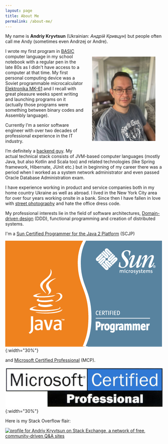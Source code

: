 ```yaml
---
layout: page
title: About Me
permalink: /about-me/
---
```


My name is **Andriy Kryvtsun** (Ukrainian: *Андрій Кривцун*) but people often call me Andy (sometimes even Andrzej or Andre).

<img style="width: 40%; height: auto; float: right; margin: 5%;" src="/images/my-photo.jpg" />

I wrote my first program in [BASIC](https://en.wikipedia.org/wiki/BASIC) computer language in my school notebook with a 
regular pen in the late 80s as I didn't have access to a computer at that time. My first personal computing device was 
a Soviet programmable microcalculator [Elektronika MK-61](https://en.wikipedia.org/wiki/Elektronika_MK-61) and 
I recall with great pleasure weeks spent writing and launching programs on it (actually those programs were something 
between binary codes and Assembly language).

Currently I’m a senior software engineer with over two decades of professional experience in the IT industry.

I’m definitely a [backend guy](https://en.wikipedia.org/wiki/Frontend_and_backend#Backend_focused). My actual technical 
stack consists of JVM-based computer languages (mostly Java, but also Kotlin and Scala too) and related technologies 
(like Spring framework, Hibernate, JUnit etc.) but in beginning of my career there was a period when I worked as a 
system network administrator and even passed Oracle Database Administration exam.

I have experience working in product and service companies both in my home country Ukraine as well as abroad. 
I lived in the New York City area for over four years working onsite in a bank. Since then I have fallen in love with 
[street photography](https://en.wikipedia.org/wiki/Street_photography) and hate the office dress code.

My professional interests lie in the field of software architectures, 
[Domain-driven design](https://en.wikipedia.org/wiki/Domain-driven_design) (DDD), functional programming 
and creation of distributed systems.

I'm a [Sun Certified Programmer for the Java 2 Platform][scjp] (SCJP) 

![SCJP](/images/scjp-logo.gif){:width="30%"}

and [Microsoft Certified Professional](https://en.wikipedia.org/wiki/Microsoft_Certified_Professional) (MCP).

![MCP](/images/mcp-logo.jpg){:width="30%"}

Here is my Stack Overflow flair:

<a href="https://stackexchange.com/users/2270908"><img src="https://stackexchange.com/users/flair/2270908.png" 
width="208" height="58" alt="profile for Andriy Kryvtsun on Stack Exchange, a network of free, community-driven Q&amp;A sites" 
title="profile for Andriy Kryvtsun on Stack Exchange, a network of free, community-driven Q&amp;A sites"></a>

[scjp]: https://en.wikipedia.org/wiki/Oracle_Certification_Program#Oracle_Certified_Professional_Java_SE_Programmer_(also_formerly_the_Sun_Certified_Java_Programmer)

